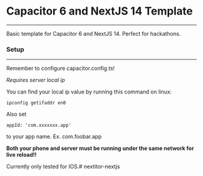 # Capacitor 6 and NextJS 14 Template
---
Basic template for Capacitor 6 and NextJS 14. Perfect for hackathons.

### Setup
---

Remember to configure capacitor.config.ts!

*Requires server local ip*

You can find your local ip value by running this command on linux:
```
ipconfig getifaddr en0
```

Also set
```
appId: 'com.xxxxxxx.app'
```

to your app name. Ex. com.foobar.app

**Both your phone and server must be running under the same network for live reload!!**

Currently only tested for IOS.# nextitor-nextjs
